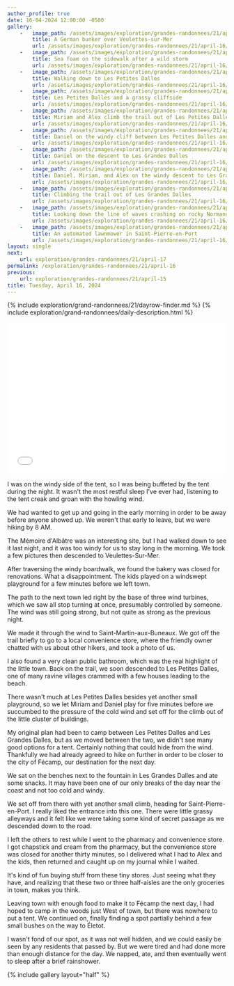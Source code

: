 ```yaml
---
author_profile: true
date: 16-04-2024 12:00:00 -0500
gallery: 
    -   image_path: /assets/images/exploration/grandes-randonnees/21/april-16/small/081810.jpg
        title: A German bunker over Veulettes-sur-Mer
        url: /assets/images/exploration/grandes-randonnees/21/april-16/large/081810.jpg
    -   image_path: /assets/images/exploration/grandes-randonnees/21/april-16/small/084211.jpg
        title: Sea foam on the sidewalk after a wild storm
        url: /assets/images/exploration/grandes-randonnees/21/april-16/large/084211.jpg
    -   image_path: /assets/images/exploration/grandes-randonnees/21/april-16/small/115901.jpg
        title: Walking down to Les Petites Dalles
        url: /assets/images/exploration/grandes-randonnees/21/april-16/large/115901.jpg
    -   image_path: /assets/images/exploration/grandes-randonnees/21/april-16/small/120650.jpg
        title: Les Petites Dalles and a grassy cliffside
        url: /assets/images/exploration/grandes-randonnees/21/april-16/large/120650.jpg
    -   image_path: /assets/images/exploration/grandes-randonnees/21/april-16/small/123036.jpg
        title: Miriam and Alex climb the trail out of Les Petites Dalles
        url: /assets/images/exploration/grandes-randonnees/21/april-16/large/123036.jpg
    -   image_path: /assets/images/exploration/grandes-randonnees/21/april-16/small/123456.jpg
        title: Daniel on the windy cliff between Les Petites Dalles and Les Grandes Dalles
        url: /assets/images/exploration/grandes-randonnees/21/april-16/large/123456.jpg
    -   image_path: /assets/images/exploration/grandes-randonnees/21/april-16/small/124128.jpg
        title: Daniel on the descent to Les Grandes Dalles
        url: /assets/images/exploration/grandes-randonnees/21/april-16/large/124128.jpg
    -   image_path: /assets/images/exploration/grandes-randonnees/21/april-16/small/124333.jpg
        title: Daniel, Miriam, and Alex on the windy descent to Les Grandes Dalles
        url: /assets/images/exploration/grandes-randonnees/21/april-16/large/124333.jpg
    -   image_path: /assets/images/exploration/grandes-randonnees/21/april-16/small/131348.jpg
        title: Climbing the trail out of Les Grandes Dalles
        url: /assets/images/exploration/grandes-randonnees/21/april-16/large/131348.jpg
    -   image_path: /assets/images/exploration/grandes-randonnees/21/april-16/small/135715.jpg
        title: Looking down the line of waves crashing on rocky Normandy beaches
        url: /assets/images/exploration/grandes-randonnees/21/april-16/large/135715.jpg
    -   image_path: /assets/images/exploration/grandes-randonnees/21/april-16/small/151148.jpg
        title: An automated lawnmower in Saint-Pierre-en-Port
        url: /assets/images/exploration/grandes-randonnees/21/april-16/large/151148.jpg
layout: single
next:
    url: exploration/grandes-randonnees/21/april-17
permalink: /exploration/grandes-randonnees/21/april-16
previous:
    url: exploration/grandes-randonnees/21/april-15
title: Tuesday, April 16, 2024
---
```

{% include exploration/grand-randonnees/21/dayrow-finder.md %}
{% include exploration/grand-randonnees/daily-description.html %}

<iframe width="100%" height="350px" frameborder="0" allowfullscreen allow="geolocation" src="//umap.openstreetmap.fr/en/map/april-16-2024-on-the-gr-21_1064936?scaleControl=true&miniMap=false&scrollWheelZoom=true&zoomControl=true&editMode=disabled&moreControl=true&searchControl=false&tilelayersControl=null&embedControl=false&datalayersControl=null&onLoadPanel=none&captionBar=false&captionMenus=false&editinosmControl=false&locateControl=false&captionControl=false#12/49.8284/0.5313"></iframe>

I was on the windy side of the tent, so I was being buffeted by the tent during the night. It wasn't the most restful sleep I've ever had, listening to the tent creak and groan with the howling wind.

We had wanted to get up and going in the early morning in order to be away before anyone showed up. We weren't that early to leave, but we were hiking by 8 AM.

The Mémoire d'Albâtre was an interesting site, but I had walked down to see it last night, and it was too windy for us to stay long in the morning. We took a few pictures then descended to Veulettes-Sur-Mer.

After traversing the windy boardwalk, we found the bakery was closed for renovations. What a disappointment. The kids played on a windswept playground for a few minutes before we left town.

The path to the next town led right by the base of three wind turbines, which we saw all stop turning at once, presumably controlled by someone. The wind was still going strong, but not quite as strong as the previous night.

We made it through the wind to Saint-Martin-aux-Buneaux. We got off the trail briefly to go to a local convenience store, where the friendly owner chatted with us about other hikers, and took a photo of us.

I also found a very clean public bathroom, which was the real highlight of the little town. Back on the trail, we soon descended to Les Petites Dalles, one of many ravine villages crammed with a few houses leading to the beach.

There wasn't much at Les Petites Dalles besides yet another small playground, so we let Miriam and Daniel play for five minutes before we succumbed to the pressure of the cold wind and set off for the climb out of the little cluster of buildings.

My original plan had been to camp between Les Petites Dalles and Les Grandes Dalles, but as we moved between the two, we didn't see many good options for a tent. Certainly nothing that could hide from the wind. Thankfully we had already agreed to hike on further in order to be closer to the city of Fécamp, our destination for the next day.

We sat on the benches next to the fountain in Les Grandes Dalles and ate some snacks. It may have been one of our only breaks of the day near the coast and not too cold and windy.

We set off from there with yet another small climb, heading for Saint-Pierre-en-Port. I really liked the entrance into this one. There were little grassy alleyways and it felt like we were taking some kind of secret passage as we descended down to the road.

I left the others to rest while I went to the pharmacy and convenience store. I got chapstick and cream from the pharmacy, but the convenience store was closed for another thirty minutes, so I delivered what I had to Alex and the kids, then returned and caught up on my journal while I waited.

It's kind of fun buying stuff from these tiny stores. Just seeing what they have, and realizing that these two or three half-aisles are the only groceries in town, makes you think.

Leaving town with enough food to make it to Fécamp the next day, I had hoped to camp in the woods just West of town, but there was nowhere to put a tent. We continued on, finally finding a spot partially behind a few small bushes on the way to Életot.

I wasn't fond of our spot, as it was not well hidden, and we could easily be seen by any residents that passed by. But we were tired and had done more than enough distance for the day. We napped, ate, and then eventually went to sleep after a brief rainshower.

{% include gallery layout="half" %}